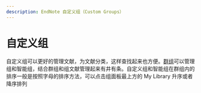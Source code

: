 ```yaml
---
description: EndNote 自定义组（Custom Groups）
---
```


# 自定义组

自定义组可以更好的管理文献，为文献分类，这样查找起来也方便。[群组](Using_CustGroup_Sets.htm)可以管理组和智能组，结合群组和组文献管理起来有井有条。自定义组和智能组在群组内的排序一般是按照字母的排序方法，可以点击组面板最上方的 My Library 升序或者降序排列

